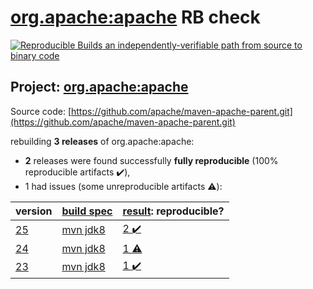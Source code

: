 [org.apache:apache](https://search.maven.org/artifact/org.apache/apache/) RB check
=======

[![Reproducible Builds](https://reproducible-builds.org/images/logos/rb.svg) an independently-verifiable path from source to binary code](https://reproducible-builds.org/)

## Project: [org.apache:apache](https://search.maven.org/artifact/org.apache/apache/)

Source code: [https://github.com/apache/maven-apache-parent.git](https://github.com/apache/maven-apache-parent.git)

rebuilding **3 releases** of org.apache:apache:
- **2** releases were found successfully **fully reproducible** (100% reproducible artifacts :heavy_check_mark:),
- 1 had issues (some unreproducible artifacts :warning:):

| version | [build spec](BUILDSPEC.md) | [result](https://reproducible-builds.org/docs/jvm/): reproducible? |
| -- | --------- | ------ |
| [25](https://search.maven.org/artifact/org.apache/apache/25/pom) | [mvn jdk8](apache-25.buildspec) | [2 :heavy_check_mark: ](apache-25.buildcompare) |
| [24](https://search.maven.org/artifact/org.apache/apache/24/pom) | [mvn jdk8](apache-24.buildspec) | [ 1 :warning:](apache-24.buildcompare) |
| [23](https://search.maven.org/artifact/org.apache/apache/23/pom) | [mvn jdk8](apache-23.buildspec) | [1 :heavy_check_mark: ](apache-23.buildcompare) |
